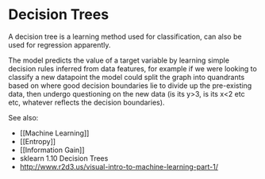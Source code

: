# Decision Trees

A decision tree is a learning method used for classification, can also be used for regression apparently.

The model predicts the value of a target variable by learning simple decision rules inferred from data features, for example if we were looking to classify a new datapoint the model could split the graph into quandrants based on where good decision boundaries lie to divide up the pre-existing data, then undergo questioning on the new data (is its y>3, is its x<2 etc etc, whatever reflects the decision boundaries).


See also:
- [[Machine Learning]]
- [[Entropy]]
- [[Information Gain]]
- sklearn 1.10 Decision Trees
- http://www.r2d3.us/visual-intro-to-machine-learning-part-1/